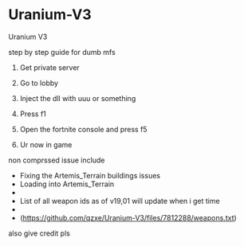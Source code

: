# Uranium-V3
Uranium V3 

step by step guide for dumb mfs
1. Get private server

2. Go to lobby

3. Inject the dll with uuu or something

4. Press f1

5. Open the fortnite console and press f5

6. Ur now in game 

non comprssed issue include 
- Fixing the Artemis_Terrain buildings issues
- Loading into Artemis_Terrain
- 
- List of all weapon ids as of v19,01 will update when i get time 
- 
- (https://github.com/qzxe/Uranium-V3/files/7812288/weapons.txt)

also give credit pls
